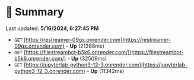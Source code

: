 # 📖 Summary
Last updated: **5/16/2024, 6:27:45 PM**

- `GET` [https://restreamer-09gx.onrender.com](https://restreamer-09gx.onrender.com) - **Up** (21388ms)
- `GET` [https://filestreambot-b5k6.onrender.com/](https://filestreambot-b5k6.onrender.com/) - **Up** (32509ms)
- `GET` [https://jupyterlab-python3-12-3.onrender.com](https://jupyterlab-python3-12-3.onrender.com) - **Up** (11342ms)
